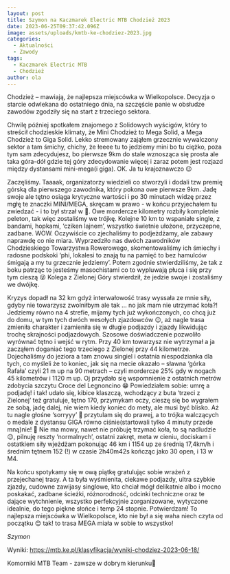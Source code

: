 ```yaml
---
layout: post
title: Szymon na Kaczmarek Electric MTB Chodzież 2023
date: 2023-06-25T09:37:42.096Z
image: assets/uploads/kmtb-ke-chodziez-2023.jpg
categories:
  - Aktualności
  - Zawody
tags:
  - Kaczmarek Electric MTB
  - Chodzież
author: ola
---
```

Chodzież  – mawiają, że najlepsza miejscówka w Wielkopolsce. Decyzja o starcie odwlekana do ostatniego dnia, na szczęście panie w obsłudze zawodów zgodziły się na start z trzeciego sektora.
<!--more-->

Chwilę później spotkałem znajomego z Solidowych wyścigów, który to streścił chodzieskie klimaty, że Mini Chodzież to Mega Solid, a Mega Chodzież to Giga Solid. Lekko stremowany zająłem grzecznie wywalczony sektor a tam śmichy, chichy, że łeeee tu to jedziemy mini bo tu ciężko, poza tym sam zdecydujesz, bo pierwsze 9km do stale wznosząca się prosta ale taka góra-dół gdzie tej góry zdecydowanie więcej i zaraz potem jest rozjazd między dystansami mini-mega(i giga). OK. Ja tu krajoznawczo 😉

Zaczęliśmy. Taaaak, organizatorzy wiedzieli co stworzyli i dodali tzw premię górską dla pierwszego zawodnika, który pokona owe pierwsze 9km. Jadę swoje ale tętno osiąga krytyczne wartości i po 30 minutach widzę przez mgłę te znaczki MINI/MEGA, skręcam w prawo - w końcu przyjechałem tu zwiedzać - i to był strzał w 🎯. Owe mordercze kilometry rozbiły kompletnie peleton, tak więc zostaliśmy we trójkę. Kolejne 10 km to wspaniałe single, z bandami, hopkami, ‘cziken lajnem’, wszystko świetnie ułożone, przyczepne, zadbane. WOW.  Oczywiście co zjechaliśmy to podjeżdżamy, ale zabawy naprawdę co nie miara. Wyprzedziło nas dwóch zawodników Chodzieskiego Towarzystwa Rowerowego, skomentowaliśmy ich śmiechy i radosne podskoki ‘phi, lokalesi to znają tu na pamięć to bez hamulców śmigają a my tu grzecznie jedziemy’. Potem zgodnie stwierdziliśmy, że tak z boku patrząc to jesteśmy masochistami co to wypluwają płuca i się przy tym cieszą 😜 Kolega z Zielonej Góry stwierdził, że jedzie swoje i zostaliśmy we dwójkę.

Kryzys dopadł na 32 km gdyż interwałowość trasy wyssała ze mnie siły, gdyby nie towarzysz zwolniłbym ale tak … no jak mam nie utrzymać koła?! Jedziemy równo na 4 strefie, mijamy tych już wykończonych, co chcą już do domu, w tym tych dwóch wesołych zjazdowców 😉, aż nagle trasa zmieniła charakter i zamieniła się w długie podjazdy i zjazdy likwidując trochę skrajności podjazdowych. Szosowe doświadczenie pozwoliło wyrównać tętno i wejść w rytm. Przy 40 km towarzysz nie wytrzymał a ja zacząłem doganiać tego trzeciego z Zielonej przy 44 kilometrze. Dojechaliśmy do jeziora a tam znowu singiel i ostatnia niespodzianka dla tych, co myśleli że to koniec, jak się na mecie okazało – sławna ‘górka Rafała’ czyli 21 m up na 90 metrach – czyli mordercze 25% gdy w nogach 45 kilometrów i 1120 m up. Oj przydało się wspomnienie z ostatnich metrów zdobycia szczytu Croce del Legnoncino 😁 Powiedziałem sobie: umrę a podjadę! i tak! udało się, kibice klaszczą, wchodzący z buta ‘trzeci z Zielonej’ też gratuluje, tętno 170, przymykam oczy, cieszę się bo wygrałem ze sobą, jadę dalej, nie wiem kiedy koniec do mety, ale musi być blisko. Aż tu nagle głośne ‘sorryyy’ 🤯 przytulam się do prawej, a to trójka walczących o medale z dystansu GIGA równo ciśnie(startowali tylko 4 minuty przede mną)nie! 🥵 Nie ma mowy, nawet nie próbuję trzymać koła, to są nadludzie 😉, pilnuję reszty ‘normalnych’, ostatni zakręt, meta w cieniu, dociskam i ostatkiem siły wjeżdżam pokonując 46 km i 1154 up ze średnią 17,4km/h i średnim tętnem 152 (!) w czasie  2h40m42s kończąc jako 30 open, i 13 w M4.

Na końcu spotykamy się w ową piątkę gratulując sobie wrażeń z przejechanej trasy. A ta była wyśmienita, ciekawe podjazdy, ultra szybkie zjazdy, cudowne zawijasy singlowe, kto chciał mógł delikatnie albo i mocno poskakać, zadbane ścieżki, różnorodność, odcinki techniczne oraz te dające wytchnienie, wszystko perfekcyjnie zorganizowane, wytyczone idealnie, do tego piękne słońce i temp 24 stopnie.  Potwierdzam! To najlepsza miejscówka w Wielkopolsce, kto nie był a się waha niech czyta od początku 😊 tak! to trasa MEGA miała w sobie to wszystko!

*Szymon*

Wyniki: <https://mtb.ke.pl/klasyfikacja/wyniki-chodziez-2023-06-18/>

Komorniki MTB Team - zawsze w dobrym kierunku🙂 